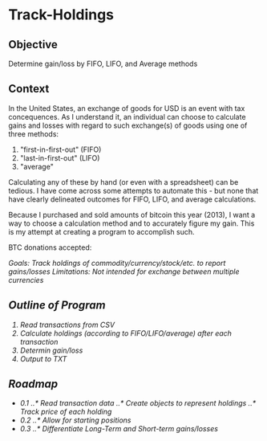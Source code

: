 Track-Holdings
==============

Objective
---------
Determine gain/loss by FIFO, LIFO, and Average methods

Context
-------
In the United States, an exchange of goods for USD is an event with tax concequences. As I understand it, an individual can choose to calculate gains and losses with regard to such exchange(s) of goods using one of three methods:
1) "first-in-first-out" (FIFO)
2) "last-in-first-out" (LIFO)
3) "average"

Calculating any of these by hand (or even with a spreadsheet) can be tedious. I have come across some attempts to automate this - but none that have clearly delineated outcomes for FIFO, LIFO, and average calculations.

Because I purchased and sold amounts of bitcoin this year (2013), I want a way to choose a calculation method and to accurately figure my gain. This is my attempt at creating a program to accomplish such.

BTC donations accepted: <address to be posted>

Goals: Track holdings of commodity/currency/stock/etc. to report gains/losses
Limitations: Not intended for exchange between multiple currencies

Outline of Program
------------------
1. Read transactions from CSV
2. Calculate holdings (according to FIFO/LIFO/average) after each transaction
3. Determin gain/loss
4. Output to TXT


Roadmap
-------
* 0.1
..* Read transaction data
..* Create objects to represent holdings
..* Track price of each holding
* 0.2
..* Allow for starting positions
* 0.3
..* Differentiate Long-Term and Short-term gains/losses
